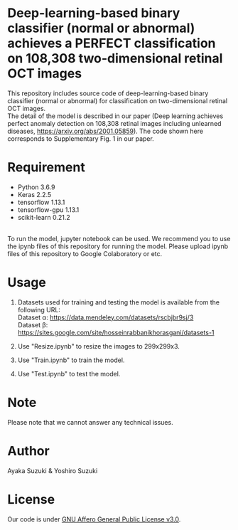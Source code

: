 # Deep-learning-based binary classifier (normal or abnormal) achieves a PERFECT classification on 108,308 two-dimensional retinal OCT images

This repository includes source code of deep-learning-based binary classifier (normal or abnormal) for classification on two-dimensional retinal OCT images. 
<br>
The detail of the model is described in our paper (Deep learning achieves perfect anomaly detection on 108,308 retinal images including unlearned diseases, https://arxiv.org/abs/2001.05859). The code shown here corresponds to Supplementary Fig. 1 in our paper.

# Requirement
 
* Python 3.6.9
* Keras 2.2.5
* tensorflow 1.13.1
* tensorflow-gpu 1.13.1
* scikit-learn 0.21.2
<br>
To run the model, jupyter notebook can be used. We recommend you to use the ipynb files of this repository for running the model. Please upload ipynb files of this repository to Google Colaboratory or etc.

# Usage
 
1. Datasets used for training and testing the model is available from the following URL:<br>
Dataset α: https://data.mendeley.com/datasets/rscbjbr9sj/3<br>
Dataset β: https://sites.google.com/site/hosseinrabbanikhorasgani/datasets-1

2. Use "Resize.ipynb" to resize the images to 299x299x3.<br>
3. Use "Train.ipynb" to train the model.<br>
4. Use "Test.ipynb" to test the model.<br>
 
# Note
 
Please note that we cannot answer any technical issues.
 
# Author
 
Ayaka Suzuki & Yoshiro Suzuki
 
# License
Our code is under [GNU Affero General Public License v3.0](https://choosealicense.com/licenses/agpl-3.0/).
 

